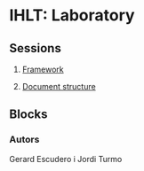 # IHLT: Laboratory

## Sessions

1. [Framework](s1/index.html)

2. [Document structure](s2/index.html)

## Blocks

### Autors

Gerard Escudero i Jordi Turmo

